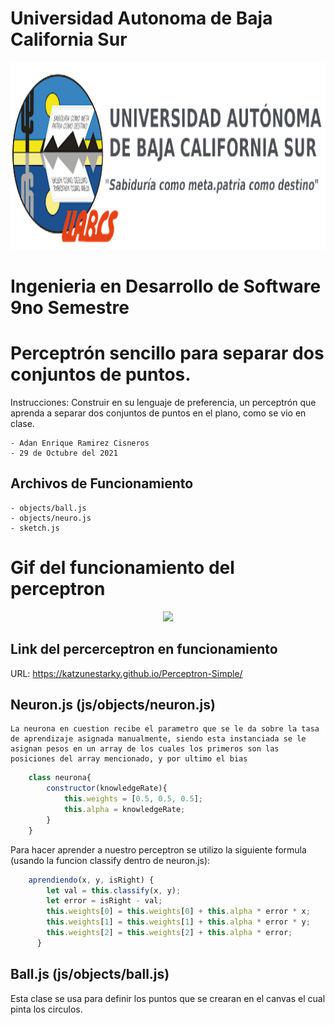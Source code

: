 # Universidad Autonoma de Baja California Sur
<p align="center">
  <img height="300" src="img/uabcs.png">
</p>

# Ingenieria en Desarrollo de Software 9no Semestre
# Perceptrón sencillo para separar dos conjuntos de puntos.

Instrucciones: Construir en su lenguaje de preferencia, un perceptrón que aprenda a separar dos conjuntos de puntos en el plano, como se vio en clase.

    - Adan Enrique Ramirez Cisneros
    - 29 de Octubre del 2021

## Archivos de Funcionamiento
    - objects/ball.js
    - objects/neuro.js
    - sketch.js


# Gif del funcionamiento del perceptron

<p align="center">
  <img height="600" src="img/perceptron.gif">
</p>

## Link del percerceptron en funcionamiento
URL: https://katzunestarky.github.io/Perceptron-Simple/

## Neuron.js (js/objects/neuron.js)
    La neurona en cuestion recibe el parametro que se le da sobre la tasa de aprendizaje asignada manualmente, siendo esta instanciada se le asignan pesos en un array de los cuales los primeros son las posiciones del array mencionado, y por ultimo el bias

```js
    class neurona{
        constructor(knowledgeRate){
            this.weights = [0.5, 0.5, 0.5];
            this.alpha = knowledgeRate;
        }
    }
```

Para hacer aprender a nuestro perceptron se utilizo la siguiente formula (usando la funcion classify dentro de neuron.js):

```js
    aprendiendo(x, y, isRight) {
        let val = this.classify(x, y);
        let error = isRight - val;
        this.weights[0] = this.weights[0] + this.alpha * error * x;
        this.weights[1] = this.weights[1] + this.alpha * error * y;
        this.weights[2] = this.weights[2] + this.alpha * error;
      }
```

## Ball.js (js/objects/ball.js)

Esta clase se usa para definir los puntos que se crearan en el canvas el cual pinta los circulos. 